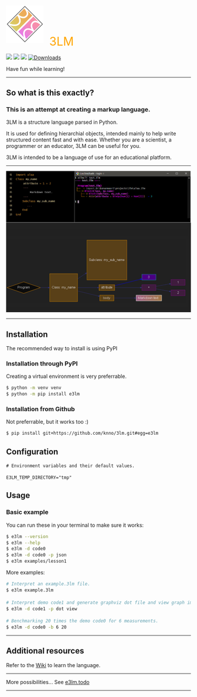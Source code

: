 ![3LM](./assets/img/logo.png) &nbsp;&nbsp; <span style="color: orange; font-size: 32px; vertical-align: middle;">3LM</span>

<img src="https://img.shields.io/github/license/knno/3lm" /> <img src="https://img.shields.io/github/repo-size/knno/3lm" /> <img src="https://img.shields.io/pypi/v/e3lm" /> 
[![Downloads](https://static.pepy.tech/personalized-badge/e3lm?period=total&units=abbreviation&left_color=grey&right_color=blue&left_text=Downloads)]()


Have fun while learning!

---

## So what is this exactly?

### This is an attempt at creating a markup language.

3LM is a structure language parsed in Python.

It is used for defining hierarchial objects, intended mainly to help write structured content fast and with ease.
Whether you are a scientist, a programmer or an educator, 3LM can be useful for you.

3LM is intended to be a language of use for an educational platform.

---

![Screenshot](./assets/img/screenshotto.jpg)

---

## Installation

The recommended way to install is using PyPI

### Installation through PyPI
Creating a virtual environment is very preferrable.

```bash
$ python -m venv venv
$ python -m pip install e3lm
```

### Installation from Github

Not preferrable, but it works too :)

```bash
$ pip install git+https://github.com/knno/3lm.git#egg=e3lm
```

## Configuration
```env
# Environment variables and their default values.

E3LM_TEMP_DIRECTORY="tmp"
```

## Usage

### Basic example

You can run these in your terminal to make sure it works:

```bash
$ e3lm --version
$ e3lm --help
$ e3lm -d code0
$ e3lm -d code0 -p json
$ e3lm examples/lesson1
```

More examples:

```bash
# Interpret an example.3lm file.
$ e3lm example.3lm

# Interpret demo code1 and generate graphviz dot file and view graph image.
$ e3lm -d code1 -p dot view

# Benchmarking 20 times the demo code0 for 6 measurements.
$ e3lm -d code0 -b 6 20
```

---

## Additional resources

Refer to the [Wiki](https://github.com/knno/3lm/wiki) to learn the language.

---

More possibilities... See [e3lm.todo](https://github.com/knno/3lm/blob/master/e3lm.todo)

---
